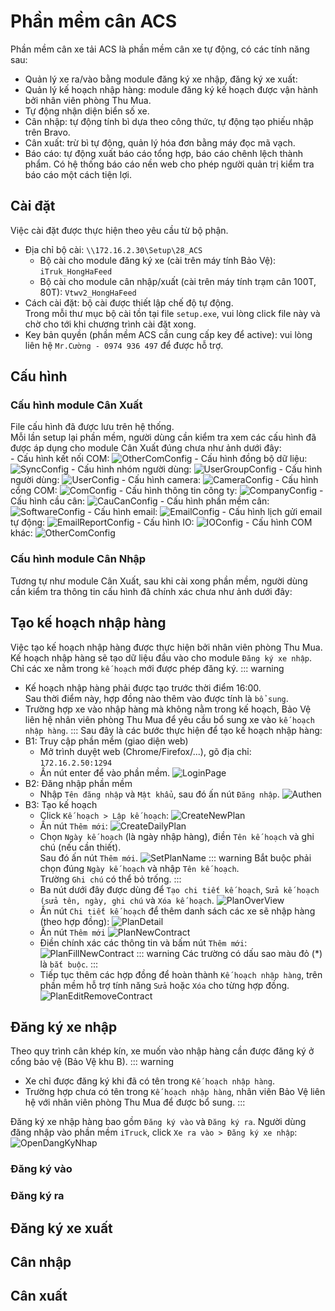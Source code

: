 # Phần mềm cân ACS
Phần mềm cân xe tải ACS là phần mềm cân xe tự động, có các tính năng sau:
- Quản lý xe ra/vào bằng module đăng ký xe nhập, đăng ký xe xuất:
- Quản lý kế hoạch nhập hàng: module đăng ký kế hoạch được vận hành bởi nhân viên phòng Thu Mua.
- Tự động nhận diện biển số xe.
- Cân nhập: tự động tính bì dựa theo công thức, tự động tạo phiếu nhập trên Bravo.
- Cân xuất: trừ bì tự động, quản lý hóa đơn bằng máy đọc mã vạch.
- Báo cáo: tự động xuất báo cáo tổng hợp, báo cáo chênh lệch thành phẩm.
Có hệ thống báo cáo nền web cho phép người quản trị kiểm tra báo cáo một cách tiện lợi.

## Cài đặt
Việc cài đặt được thực hiện theo yêu cầu từ bộ phận.  
- Địa chỉ bộ cài: `\\172.16.2.30\Setup\28_ACS`
    * Bộ cài cho module đăng ký xe (cài trên máy tính Bảo Vệ): `iTruk_HongHaFeed`
    * Bộ cài cho module cân nhập/xuất (cài trên máy tính trạm cân 100T, 80T): `Vtwv2_HongHaFeed`
- Cách cài đặt: bộ cài được thiết lập chế độ tự động.  
Trong mỗi thư mục bộ cài tồn tại file `setup.exe`, vui lòng click file này và chờ cho tới khi chương trình cài đặt xong.
- Key bản quyền (phần mềm ACS cần cung cấp key để active): vui lòng liên hệ `Mr.Cường - 0974 936 497` để được hỗ trợ.

## Cấu hình
### Cấu hình module Cân Xuất
File cấu hình đã được lưu trên hệ thống.  
Mỗi lần setup lại phần mềm, người dùng cần kiểm tra xem các cấu hình đã được áp dụng cho module Cân Xuất đúng chưa như ảnh dưới đây:  
\- Cấu hình kết nối COM:
![OtherComConfig](./OtherComConfig.jpg)
\- Cấu hình đồng bộ dữ liệu:
![SyncConfig](./SyncConfig.jpg)
\- Cấu hình nhóm người dùng:
![UserGroupConfig](./UserGroupConfig.jpg)
\- Cấu hình người dùng:
![UserConfig](./UserConfig.jpg)
\- Cấu hình camera:
![CameraConfig](./CameraConfig.jpg)
\- Cấu hình cổng COM:
![ComConfig](./ComConfig.jpg)
\- Cấu hình thông tin công ty:
![CompanyConfig](./CompanyConfig.jpg)
\- Cấu hình cầu cân:
![CauCanConfig](./CauCanConfig.jpg)
\- Cấu hình phần mềm cân:
![SoftwareConfig](./SoftwareConfig.jpg)
\- Cấu hình email:
![EmailConfig](./EmailConfig.jpg)
\- Cấu hình lịch gửi email tự động:
![EmailReportConfig](./EmailReportConfig.jpg)
\- Cấu hình IO:
![IOConfig](./IOConfig.jpg)
\- Cấu hình COM khác:
![OtherComConfig](./OtherComConfig.jpg)
### Cấu hình module Cân Nhập
Tương tự như module Cân Xuất, sau khi cài xong phần mềm, người dùng cần kiểm tra thông tin cấu hình đã chính xác chưa như ảnh dưới đây:

## Tạo kế hoạch nhập hàng
Việc tạo kế hoạch nhập hàng được thực hiện bởi nhân viên phòng Thu Mua.  
Kế hoạch nhập hàng sẽ tạo dữ liệu đầu vào cho module `Đăng ký xe nhập`.
Chỉ các xe nằm trong `kế hoạch` mới được phép đăng ký.
::: warning
- Kế hoạch nhập hàng phải được tạo trước thời điểm 16:00.  
Sau thời điểm này, hợp đồng nào thêm vào được tính là `bổ sung`.
- Trường hợp xe vào nhập hàng mà không nằm trong kế hoạch, Bảo Vệ liên hệ nhân viên phòng Thu Mua để yêu cầu bổ sung xe vào `kế hoạch nhập hàng`.
:::
Sau đây là các bước thực hiện để tạo kế hoạch nhập hàng:
- B1: Truy cập phần mềm (giao diện web)  
  * Mở trình duyệt web (Chrome/Firefox/...), gõ địa chỉ: `172.16.2.50:1294`
  * Ấn nút enter để vào phần mềm.
  ![LoginPage](./LoginPage.jpg)
- B2: Đăng nhập phần mềm  
  * Nhập `Tên đăng nhập` và `Mật khẩu`, sau đó ấn nút `Đăng nhập`.
  ![Authen](./Authen.jpg)
- B3: Tạo kế hoạch  
  * Click `Kế hoạch > Lập kế hoạch`:
  ![CreateNewPlan](./CreateNewPlan.jpg)
  * Ấn nút `Thêm mới`:
  ![CreateDailyPlan](./CreateDailyPlan.jpg)
  * Chọn `Ngày kế hoạch` (là ngày nhập hàng), điền `Tên kế hoạch` và ghi chú (nếu cần thiết).  
  Sau đó ấn nút `Thêm mới`.
  ![SetPlanName](./SetPlanName.jpg)
  ::: warning
  Bắt buộc phải chọn đúng `Ngày kế hoạch` và nhập `Tên kế hoạch`.  
  Trường `Ghi chú` có thể bỏ trống.
  :::
  * Ba nút dưới đây được dùng để `Tạo chi tiết kế hoạch`, `Sửa kế hoạch (sửa tên, ngày, ghi chú` và `Xóa kế hoạch`.
  ![PlanOverView](./PlanOverView.jpg)
  * Ấn nút `Chi tiết kế hoạch` để thêm danh sách các xe sẽ nhập hàng (theo hợp đồng):
  ![PlanDetail](./PlanDetail.jpg)
  * Ấn nút `Thêm mới`
  ![PlanNewContract](./PlanNewContract.jpg)
  * Điền chính xác các thông tin và bấm nút `Thêm mới`:
  ![PlanFillNewContract](./PlanFillNewContract.jpg)
  ::: warning
  Các trường có dấu sao màu đỏ (*) là `bắt buộc`.
  :::
  * Tiếp tục thêm các hợp đồng để hoàn thành `Kế hoạch nhập hàng`, trên phần mềm hỗ trợ tính năng `Sửa` hoặc `Xóa` cho từng hợp đồng.
  ![PlanEditRemoveContract](./PlanEditRemoveContract.jpg)

## Đăng ký xe nhập
Theo quy trình cân khép kín, xe muốn vào nhập hàng cần được đăng ký ở cổng bảo vệ (Bảo Vệ khu B).
::: warning
- Xe chỉ được đăng ký khi đã có tên trong `Kế hoạch nhập hàng`.
- Trường hợp chưa có tên trong `Kế hoạch nhập hàng`, nhân viên Bảo Vệ liên hệ với nhân viên phòng Thu Mua để được bổ sung.
:::

Đăng ký xe nhập hàng bao gồm `Đăng ký vào` và `Đăng ký ra`.
Người dùng đăng nhập vào phần mềm `iTruck`, click `Xe ra vào > Đăng ký xe nhập`:
![OpenDangKyNhap](./OpenDangKyNhap.jpg)
### Đăng ký vào


### Đăng ký ra
## Đăng ký xe xuất

## Cân nhập

## Cân xuất
